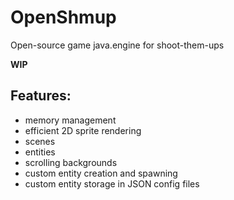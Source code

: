 # OpenShmup
Open-source game java.engine for shoot-them-ups

**WIP**
## Features:
- memory management
- efficient 2D sprite rendering
- scenes
- entities
- scrolling backgrounds
- custom entity creation and spawning
- custom entity storage in JSON config files
